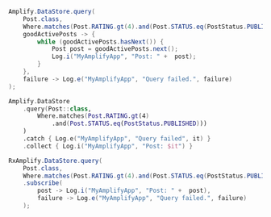 <amplify-block-switcher>
<amplify-block name="Java">

```java
Amplify.DataStore.query(
    Post.class,
    Where.matches(Post.RATING.gt(4).and(Post.STATUS.eq(PostStatus.PUBLISHED))),
    goodActivePosts -> {
        while (goodActivePosts.hasNext()) {
            Post post = goodActivePosts.next();
            Log.i("MyAmplifyApp", "Post: " +  post);
        }
    },
    failure -> Log.e("MyAmplifyApp", "Query failed.", failure)
);
```

</amplify-block>
<amplify-block name="Kotlin">

```kotlin
Amplify.DataStore
    .query(Post::class,
        Where.matches(Post.RATING.gt(4)
            .and(Post.STATUS.eq(PostStatus.PUBLISHED)))
    )
    .catch { Log.e("MyAmplifyApp", "Query failed", it) }
    .collect { Log.i("MyAmplifyApp", "Post: $it") }
```

</amplify-block>
<amplify-block name="RxJava">

```java
RxAmplify.DataStore.query(
    Post.class,
    Where.matches(Post.RATING.gt(4).and(Post.STATUS.eq(PostStatus.PUBLISHED))))
    .subscribe(
        post -> Log.i("MyAmplifyApp", "Post: " +  post),
        failure -> Log.e("MyAmplifyApp", "Query failed.", failure)
    );
```

</amplify-block>

</amplify-block-switcher>
